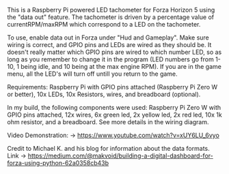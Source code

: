 This is a Raspberry Pi powered LED tachometer for Forza Horizon 5 using the "data out" feature. The tachometer is driven by a percentage value of currentRPM/maxRPM which correspond to a LED on the tachometer.

To use, enable data out in Forza under "Hud and Gameplay". Make sure wiring is correct, and GPIO pins and LEDs are wired as they should be. It doesn't really matter which GPIO pins are wired to which number LED, so as long as you remember to change it in the program (LED numbers go from 1-10, 1 being idle, and 10 being at the max engine RPM). If you are in the game menu, all the LED's will turn off untill you return to the game.

Requirements: Raspberry Pi with GPIO pins attached (Raspberry Pi Zero W or better), 10x LEDs, 10x Resistors, wires, and breadboard (optional).

In my build, the following components were used: Raspberry Pi Zero W with GPIO pins attached, 12x wires, 6x green led, 2x yellow led, 2x red led, 10x 1k ohm resistor, and a breadboard. See more details in the wiring diagram.

Video Demonstration: -> https://www.youtube.com/watch?v=xUY6LU_6vyo

Credit to Michael K. and his blog for information about the data formats. Link -> https://medium.com/@makvoid/building-a-digital-dashboard-for-forza-using-python-62a0358cb43b
